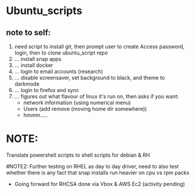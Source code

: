 # Ubuntu_scripts

## note to self:
1. need script to install git, then prompt user to create Access password, login, then to clone ubuntu_script repo
2. ... install snap apps
3. ... install docker
4. ... login to email accounts (research)
5. ... disable screensaver, set background to black, and theme to darkmode
6. ... login to firefox and sync
7. ... figures out what flavour of linux it's run on, then asks if you want:
   - network information (using numerical menu)
   - Users (add remove (moving home dir somewhere))
   - hmmm.....


# NOTE:
Translate powershell scripts to shell scripts for debian & RH

#NOTE2:
Further testing on RHEL as day to day driver, need to also test whether there is any fact that snap installs run heavier on cpu vs rpm packs
- Going forward for RHCSA done via Vbox & AWS Ec2 (activity pending)


